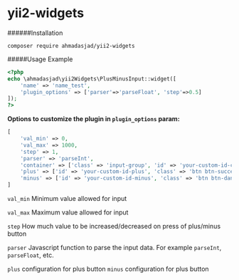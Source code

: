 # yii2-widgets

######Installation

```
composer require ahmadasjad/yii2-widgets
```

#####Usage Example

```php
<?php
echo \ahmadasjad\yii2Widgets\PlusMinusInput::widget([
    'name' => 'name_test',
    'plugin_options' => ['parser'=>'parseFloat', 'step'=>0.5]
]);
?>
```

**Options to customize the plugin in `plugin_options` param:**

```php
[
    'val_min' => 0,
    'val_max' => 1000,
    'step' => 1,
    'parser' => 'parseInt',
    'container' => ['class' => 'input-group', 'id' => 'your-custom-id-container'],
    'plus' => ['id' => 'your-custom-id-plus', 'class' => 'btn btn-success', 'label' => '+',],
    'minus' => ['id' => 'your-custom-id-minus', 'class' => 'btn btn-danger', 'label' => '-',],
]
```

`val_min` Minimum value allowed for input

`val_max` Maximum value allowed for input

`step` How much value to be increased/decreased on press of plus/minus button

`parser` Javascript function to parse the input data. For example `parseInt`, `parseFloat`, etc.

`plus` configuration for plus button
`minus` configuration for plus button

